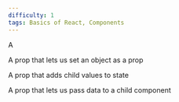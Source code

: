 ```yaml
---
difficulty: 1
tags: Basics of React, Components
---
```


A


A prop that lets us set an object as a prop


A prop that adds child values to state


A prop that lets us pass data to a child component

